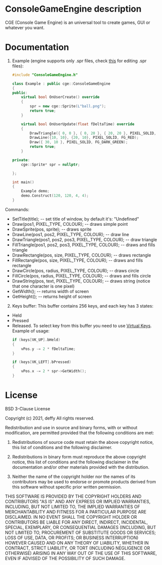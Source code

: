 # ConsoleGameEngine description
CGE (Console Game Engine) is an universal tool to create games, GUI or whatever you want.

# Documentation
1. Example (engine supports only .spr files, check [this](https://github.com/defini7/lab/tree/main/Sprite_Editor) for editing .spr files):
	```cpp 
	#include "ConsoleGameEngine.h"

	class Example : public cge::ConsoleGameEngine
	{
	public:
		virtual bool OnUserCreate() override
		{
			spr = new cge::Sprite(L"ball.png");
			return true;
		}

		virtual bool OnUserUpdate(float fDeltaTime) override
		{
			DrawTriangle({ 0, 0 }, { 0, 20 }, { 20, 20 }, PIXEL_SOLID, FG_BLUE);
			DrawLine({10, 10}, {20, 10}, PIXEL_SOLID, FG_RED);
			Draw({ 30, 10 }, PIXEL_SOLID, FG_DARK_GREEN);
			return true;
		}

	private:
		cge::Sprite* spr = nullptr;

	};

	int main()
	{
		Example demo;
		demo.Construct(120, 120, 4, 4);
	}
	```
	
Commands:
- SetTitle(title); -- set title of window, by default it's: "Undefined"
- Draw(pos1, PIXEL_TYPE, COLOUR); -- draws simple point
- DrawSprite(pos, sprite); -- draws sprite
- DrawLine(pos1, pos2, PIXEL_TYPE, COLOUR); -- draw line
- DrawTriangle(pos1, pos2, pos3, PIXEL_TYPE, COLOUR); -- draw triangle
- FillTriangle(pos1, pos2, pos3, PIXEL_TYPE, COLOUR); -- draws and fills triangle
- DrawRectangle(pos, size, PIXEL_TYPE, COLOUR); -- draws rectangle
- FillRectangle(pos, size, PIXEL_TYPE, COLOUR); -- draws and fills rectangle
- DrawCircle(pos, radius, PIXEL_TYPE, COLOUR); -- draws circle
- FillCircle(pos, radius, PIXEL_TYPE, COLOUR); -- draws and fills circle
- DrawString(pos, text, PIXEL_TYPE, COLOUR); -- draws string (notice that one character is one pixel)
- GetWidth(); -- returns width of screen
- GetHeight(); -- returns height of screen

2. Keys buffer:
This buffer contains 256 keys, and each key has 3 states:
- Held
- Pressed
- Released.
To select key from this buffer you need to use [Virtual Keys](https://docs.microsoft.com/en-us/windows/win32/inputdev/virtual-key-codes).
Example of usage:
	```cpp 
	if (keys[VK_UP].bHeld)
	{
		vPos.y -= 2 * fDeltaTime;
	}

	if (keys[VK_LEFT].bPressed)
	{
		vPos.x -= 2 * spr->GetWidth();
	}
	```
# License
BSD 3-Clause License

Copyright (c) 2021, deffy
All rights reserved.

Redistribution and use in source and binary forms, with or without
modification, are permitted provided that the following conditions are met:

1. Redistributions of source code must retain the above copyright notice, this
   list of conditions and the following disclaimer.

2. Redistributions in binary form must reproduce the above copyright notice,
   this list of conditions and the following disclaimer in the documentation
   and/or other materials provided with the distribution.

3. Neither the name of the copyright holder nor the names of its
   contributors may be used to endorse or promote products derived from
   this software without specific prior written permission.

THIS SOFTWARE IS PROVIDED BY THE COPYRIGHT HOLDERS AND CONTRIBUTORS "AS IS"
AND ANY EXPRESS OR IMPLIED WARRANTIES, INCLUDING, BUT NOT LIMITED TO, THE
IMPLIED WARRANTIES OF MERCHANTABILITY AND FITNESS FOR A PARTICULAR PURPOSE ARE
DISCLAIMED. IN NO EVENT SHALL THE COPYRIGHT HOLDER OR CONTRIBUTORS BE LIABLE
FOR ANY DIRECT, INDIRECT, INCIDENTAL, SPECIAL, EXEMPLARY, OR CONSEQUENTIAL
DAMAGES (INCLUDING, BUT NOT LIMITED TO, PROCUREMENT OF SUBSTITUTE GOODS OR
SERVICES; LOSS OF USE, DATA, OR PROFITS; OR BUSINESS INTERRUPTION) HOWEVER
CAUSED AND ON ANY THEORY OF LIABILITY, WHETHER IN CONTRACT, STRICT LIABILITY,
OR TORT (INCLUDING NEGLIGENCE OR OTHERWISE) ARISING IN ANY WAY OUT OF THE USE
OF THIS SOFTWARE, EVEN IF ADVISED OF THE POSSIBILITY OF SUCH DAMAGE.
